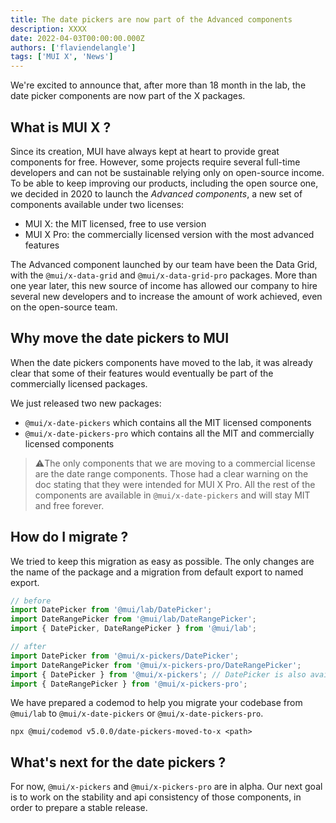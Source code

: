 ```yaml
---
title: The date pickers are now part of the Advanced components
description: XXXX
date: 2022-04-03T00:00:00.000Z
authors: ['flaviendelangle']
tags: ['MUI X', 'News']
---
```


We're excited to announce that, after more than 18 month in the lab, the date picker components are now part of the X packages.

## What is MUI X ?

Since its creation, MUI have always kept at heart to provide great components for free.
However, some projects require several full-time developers and can not be sustainable relying only on open-source income.
To be able to keep improving our products, including the open source one, we decided in 2020 to launch the _Advanced components_, a new set of components available under two licenses:

- MUI X: the MIT licensed, free to use version
- MUI X Pro: the commercially licensed version with the most advanced features

The Advanced component launched by our team have been the Data Grid, with the `@mui/x-data-grid` and `@mui/x-data-grid-pro` packages.
More than one year later, this new source of income has allowed our company to hire several new developers and to increase the amount of work achieved, even on the open-source team.

## Why move the date pickers to MUI

When the date pickers components have moved to the lab, it was already clear that some of their features would eventually be part of the commercially licensed packages.

We just released two new packages:

- `@mui/x-date-pickers` which contains all the MIT licensed components
- `@mui/x-date-pickers-pro` which contains all the MIT and commercially licensed components

> ⚠️The only components that we are moving to a commercial license are the date range components.
> Those had a clear warning on the doc stating that they were intended for MUI X Pro.
> All the rest of the components are available in `@mui/x-date-pickers` and will stay MIT and free forever.

## How do I migrate ?

We tried to keep this migration as easy as possible.
The only changes are the name of the package and a migration from default export to named export.

```ts
// before
import DatePicker from '@mui/lab/DatePicker';
import DateRangePicker from '@mui/lab/DateRangePicker';
import { DatePicker, DateRangePicker } from '@mui/lab';

// after
import DatePicker from '@mui/x-pickers/DatePicker';
import DateRangePicker from '@mui/x-pickers-pro/DateRangePicker';
import { DatePicker } from '@mui/x-pickers'; // DatePicker is also available in `@mui/x-pickers-pro`
import { DateRangePicker } from '@mui/x-pickers-pro';
```

We have prepared a codemod to help you migrate your codebase from `@mui/lab` to `@mui/x-date-pickers` or `@mui/x-date-pickers-pro`.

```shell
npx @mui/codemod v5.0.0/date-pickers-moved-to-x <path>
```

## What's next for the date pickers ?

For now, `@mui/x-pickers` and `@mui/x-pickers-pro` are in alpha.
Our next goal is to work on the stability and api consistency of those components, in order to prepare a stable release.
